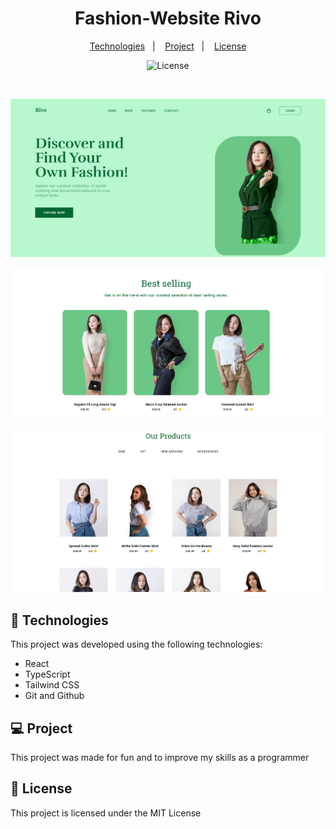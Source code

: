 <h1 align="center"> Fashion-Website Rivo </h1>

<p align="center">
  <a href="#-technologies">Technologies</a>&nbsp;&nbsp;&nbsp;|&nbsp;&nbsp;&nbsp;
  <a href="#-project">Project</a>&nbsp;&nbsp;&nbsp;|&nbsp;&nbsp;&nbsp;
  <a href="#memo-license">License</a>
</p>

<p align="center">
  <img alt="License" src="https://img.shields.io/static/v1?label=license&message=MIT&color=B88E2F&labelColor=000000">
</p>

<br>

<p align="center">
  <img alt="" src=".github/preview-1.png">
</p>
<p align="center">
  <img alt="" src=".github/preview-2.png">
</p>
<p align="center">
  <img alt="" src=".github/preview-3.png">
</p>

## 🚀 Technologies

This project was developed using the following technologies:

- React
- TypeScript
- Tailwind CSS
- Git and Github

## 💻 Project

This project was made for fun and to improve my skills as a programmer



## :memo: License

This project is licensed under the MIT License